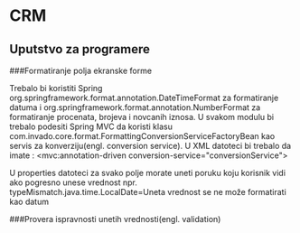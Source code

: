 # CRM

## Uputstvo za programere

###Formatiranje polja ekranske forme

Trebalo bi koristiti Spring org.springframework.format.annotation.DateTimeFormat za formatiranje datuma i 
org.springframework.format.annotation.NumberFormat za formatiranje procenata, brojeva i novcanih iznosa. 
U svakom modulu bi trebalo podesiti Spring MVC da koristi klasu com.invado.core.format.FormattingConversionServiceFactoryBean 
kao servis za konverziju(engl. conversion service). U XML datoteci bi trebalo da imate :
<mvc:annotation-driven conversion-service="conversionService">
<bean id="conversionService" class="com.invado.core.format.FormattingConversionServiceFactoryBean" />

U properties datoteci za svako polje morate uneti poruku koju korisnik vidi ako pogresno unese vrednost npr.
typeMismatch.java.time.LocalDate=Uneta vrednost se ne može formatirati kao datum

###Provera ispravnosti unetih vrednosti(engl. validation)
